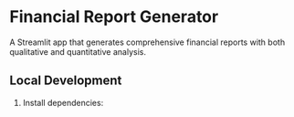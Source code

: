 # Financial Report Generator

A Streamlit app that generates comprehensive financial reports with both qualitative and quantitative analysis.

## Local Development

1. Install dependencies:
